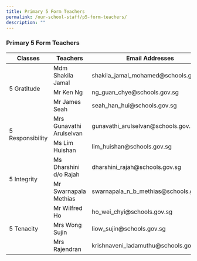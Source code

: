 ```yaml
---
title: Primary 5 Form Teachers
permalink: /our-school-staff/p5-form-teachers/
description: ""
---
```

### Primary 5 Form Teachers

<table>
	<thead>
		<tr><th>Classes</th><th>Teachers</th><th>Email Addresses</th></tr>
		</thead>
<tbody>
	<tr><td rowspan="3">5 Gratitude</td><td>Mdm Shakila Jamal</td><td>shakila_jamal_mohamed@schools.gov.sg</td></tr><tr><td>Mr Ken Ng</td><td>ng_guan_chye@schools.gov.sg</td></tr><tr><td>Mr James Seah</td><td>seah_han_hui@schools.gov.sg</td></tr><tr>
	<td rowspan="2">5 Responsibility</td><td>Mrs Gunavathi Arulselvan</td><td>gunavathi_arulselvan@schools.gov.sg</td></tr><tr><td>Ms Lim Huishan</td><td>lim_huishan@schools.gov.sg</td></tr><tr>
	<td rowspan="2">5 Integrity</td><td>Ms Dharshini d/o Rajah</td><td>dharshini_rajah@schools.gov.sg</td></tr><tr><td>Mr Swarnapala Methias</td><td>swarnapala_n_b_methias@schools.gov.sg</td></tr><tr>
		<td rowspan="3">5 Tenacity</td><td>Mr Wilfred Ho</td><td>ho_wei_chyi@schools.gov.sg</td></tr><tr><td>Mrs Wong Sujin</td><td>liow_sujin@schools.gov.sg</td></tr><tr><td>Mrs Rajendran</td><td>krishnaveni_ladamuthu@schools.gov.sg</td></tr></tbody></table>